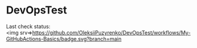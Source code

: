 # DevOpsTest
Last check status: <br>
<img srv=>https://github.com/OleksiiPuzyrenko/DevOpsTest/workflows/My-GitHubActions-Basics/badge.svg?branch=main<br>
